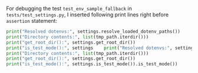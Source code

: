 For debugging the test `test_env_sample_fallback` in `tests/test_settings.py`, I inserted following print lines right before `assertion` statement:

```python
print("Resolved dotenvs:", settings.resolve_loaded_dotenv_paths())
print("Directory contents:", list(tmp_path.iterdir()))
print("get_root_dir():", settings.get_root_dir())
print("is_test_mode():", settings    print("Resolved dotenvs:", settings.resolve_loaded_dotenv_paths())
print("Directory contents:", list(tmp_path.iterdir()))
print("get_root_dir():", settings.get_root_dir())
print("is_test_mode():", settings.is_test_mode()).is_test_mode())
```

